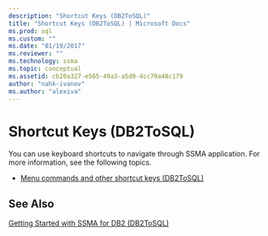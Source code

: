 ```yaml
---
description: "Shortcut Keys (DB2ToSQL)"
title: "Shortcut Keys (DB2ToSQL) | Microsoft Docs"
ms.prod: sql
ms.custom: ""
ms.date: "01/19/2017"
ms.reviewer: ""
ms.technology: ssma
ms.topic: conceptual
ms.assetid: cb20a327-e565-49a3-a5d0-4cc79a48c179
author: "nahk-ivanov"
ms.author: "alexiva"
---
```

# Shortcut Keys (DB2ToSQL)
You can use keyboard shortcuts to navigate through SSMA application. For more information, see the following topics.  
  
-   [Menu commands and other shortcut keys &#40;DB2ToSQL&#41;](../../ssma/db2/menu-commands-and-other-shortcut-keys-db2tosql.md)  
  
## See Also  
[Getting Started with SSMA for DB2 &#40;DB2ToSQL&#41;](../../ssma/db2/getting-started-with-ssma-for-db2-db2tosql.md)  
  
